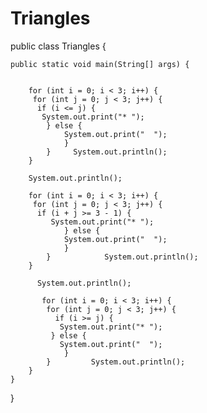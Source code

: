 # Triangles
public class Triangles {

    public static void main(String[] args) {


        for (int i = 0; i < 3; i++) {
         for (int j = 0; j < 3; j++) {
          if (i <= j) {
           System.out.print("* ");
            } else {
                System.out.print("  ");
                }
            }     System.out.println();
        }

        System.out.println();

        for (int i = 0; i < 3; i++) {
         for (int j = 0; j < 3; j++) {
          if (i + j >= 3 - 1) {
             System.out.print("* ");
                } else {
                System.out.print("  ");
                }
            }            System.out.println();
        }
     
          System.out.println();

           for (int i = 0; i < 3; i++) {
            for (int j = 0; j < 3; j++) {
              if (i >= j) {
               System.out.print("* ");
             } else {
               System.out.print("  ");
                }
            }         System.out.println();
        }
    }

}
